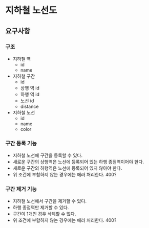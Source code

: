 # 지하철 노선도

## 요구사항

### 구조
* 지하철 역
  * id
  * name
* 지하철 구간
  * id
  * 상행 역 id
  * 하행 역 id
  * 노선 id
  * distance
* 지하철 노선
  * id
  * name
  * color

### 구간 등록 기능
* 지하철 노선에 구간을 등록할 수 있다.
* 새로운 구간의 상행역은 노선에 등록되어 있는 하행 종점역이어야 한다.
* 새로운 구간의 하행역은 노선에 등록되어 있지 않아야 한다.
* 위 조건에 부합하지 않는 경우에는 에러 처리한다. 400?

### 구간 제거 기능
* 지하철 노선에서 구간을 제거할 수 있다.
* 하행 종점역만 제거할 수 있다.
* 구간이 1개인 경우 삭제할 수 없다.
* 위 조건에 부합하지 않는 경우에는 에러 처리한다. 400?
